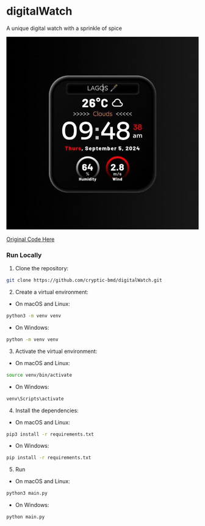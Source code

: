 # digitalWatch

 A unique digital watch with a sprinkle of spice

![digitalWatch](static/images/screenshot.jpg)

<!-- **[Original Code Here](https://www.sololearn.com/en/compiler-playground/WcWtAWq05TaB)** -->
<bold><a href="https://www.sololearn.com/en/compiler-playground/WcWtAWq05TaB?ref=app" target="_blank">Original Code Here</a></bold>

### Run Locally

1. Clone the repository:

```bash
git clone https://github.com/cryptic-bmd/digitalWatch.git
```

2. Create a virtual environment:

-   On macOS and Linux:

```bash
python3 -m venv venv
```

-   On Windows:

```bash
python -m venv venv
```

3. Activate the virtual environment:

-   On macOS and Linux:

```bash
source venv/bin/activate
```

-   On Windows:

```bash
venv\Scripts\activate
```

4. Install the dependencies:

-   On macOS and Linux:

```bash
pip3 install -r requirements.txt
```

-   On Windows:

```bash
pip install -r requirements.txt
```

5. Run

-   On macOS and Linux:

```bash
python3 main.py
```

-   On Windows:

```bash
python main.py
```

